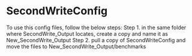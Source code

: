 # SecondWriteConfig
To use this config files, follow the below steps:
Step 1. in the same folder where SecondWrite_Output locates, create a copy and name it as New_SecondWrite_Output
Step 2. pull a copy of SecondWriteConfig and move the files to New_SecondWrite_Output/benchmarks
